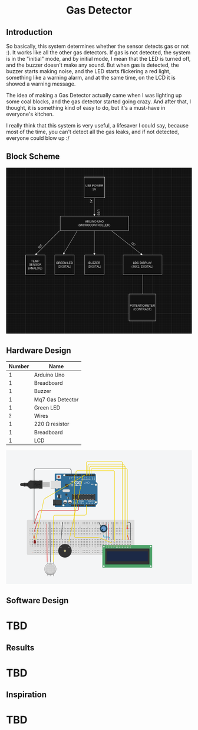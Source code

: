 <h1 align = "center" > Gas Detector </h1>

<p>
<h2>Introduction</h2>
So basically, this system determines whether the sensor detects gas or not :).
It works like all the other gas detectors. If gas is not detected, the system is in the "initial" mode, and by initial mode, I mean that the LED is turned off, and the buzzer doesn't make any sound.
But when gas is detected, the buzzer starts making noise, and the LED starts flickering a red light, something like a warning alarm, and at the same time, on the LCD it is showed a warning message.

<p> </p> 
The idea of making a Gas Detector actually came when I was lighting up some coal blocks, and the gas detector started going crazy. And after that, I thought, it is something kind of easy to do, but it's a must-have in everyone's kitchen. 

<p> </p> 
I really think that this system is very useful, a lifesaver I could say, because most of the time, you can't detect all the gas leaks, and if not detected, everyone could blow up :/
</p>


<p>
<h2>Block Scheme</h2>
  
![alt text](https://github.com/slowdrop112/Robotics/blob/main/Photos/block_scheme.png)
  
</p>


<p>
<h2>Hardware Design</h2>

| Number  | Name |
| ------------- | ------------- |
| 1  | Arduino Uno  |
| 1  | Breadboard  |
| 1  | Buzzer |
| 1  | Mq7 Gas Detector  |
| 1  | Green LED  |
| ?  | Wires  |
| 1  | 220 Ω resistor  |
| 1  | Breadboard  |
| 1  | LCD  |

![alt text](https://github.com/slowdrop112/Robotics/blob/main/Photos/scheme.png)

</p>


<p>
<h2>Software Design</h2>
  <h1>TBD</h1>
</p>



<p>
<h2>Results</h2>
  <h1>TBD</h1>
</p>


<p>
<h2>Inspiration</h2>
  <h1>TBD</h1>
</p>



